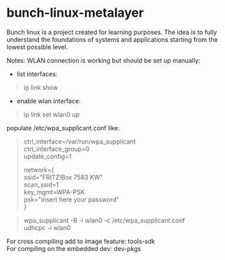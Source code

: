 # bunch-linux-metalayer
Bunch linux is a project created for learning purposes. The idea is to fully understand the foundations of systems and applications starting from the lowest possible level. 


Notes:
WLAN connection is working but should be set up manually:<br>
- list interfaces:<br>
> ip link show<br>
- enable wlan interface:<br>
> ip link set wlan0 up<br>

populate /etc/wpa_supplicant.conf like:

> ctrl_interface=/var/run/wpa_supplicant<br>
> ctrl_interface_group=0<br>
> update_config=1<br>
> 
> network={<br>
>         ssid="FRITZ!Box 7583 KW"<br>
>         scan_ssid=1<br>
>         key_mgmt=WPA-PSK<br>
>         psk="insert here your password"<br>
> }<br>

> wpa_supplicant -B -i wlan0 -c /etc/wpa_supplicant.conf<br>
> udhcpc -i wlan0<br>


For cross compiling add to image feature: tools-sdk <br>
For compiling on the embedded dev: dev-pkgs
